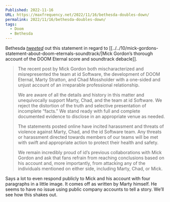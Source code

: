 ```yaml
---
Published: 2022-11-16
URL: https://maxfrequency.net/2022/11/16/bethesda-doubles-down/
permalink: 2022/11/16/bethesda-doubles-down/
tags:
  - Doom
  - Bethesda
---
```

Bethesda *[tweeted](https://twitter.com/bethesda/status/1592971214817222656)* out this statement in regard to [[../../10/mick-gordons-statement-about-doom-eternals-soundtrack/|Mick Gordon’s thorough account of the DOOM Eternal score and soundtrack debacle]].

> The recent post by Mick Gordon both mischaracterized and misrepresented the team at id Software, the development of DOOM Eternal, Marty Stratton, and Chad Mossholder with a one-sided and unjust account of an irreparable professional relationship.
> 
> We are aware of all the details and history in this matter and unequivocally support Marty, Chad, and the team at id Software. We reject the distortion of the truth and selective presentation of incomplete “facts.” We stand ready with full and complete documented evidence to disclose in an appropriate venue as needed.
> 
> The statements posted online have incited harassment and threats of violence against Marty, Chad, and the id Software team. Any threats or harassment directed towards members of our teams will be met with swift and appropriate action to protect their health and safety.
> 
> We remain incredibly proud of id’s previous collaborations with Mick Gordon and ask that fans refrain from reaching conclusions based on his account and, more importantly, from attacking any of the individuals mentioned on either side, including Marty, Chad, or Mick.

Says a lot to even respond publicly to Mick and his account with four paragraphs in a little image. It comes off as written by Marty himself. He seems to have no issue using public company accounts to tell a story. We’ll see how this shakes out.